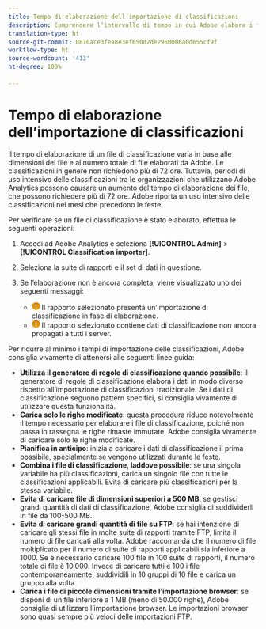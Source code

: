 ```yaml
---
title: Tempo di elaborazione dell’importazione di classificazioni
description: Comprendere l’intervallo di tempo in cui Adobe elabora i file di classificazione e come ridurre al minimo il tempo di elaborazione.
translation-type: ht
source-git-commit: 0870ace3fea8e3ef650d2de2960006a0d655cf9f
workflow-type: ht
source-wordcount: '413'
ht-degree: 100%

---
```



# Tempo di elaborazione dell’importazione di classificazioni

Il tempo di elaborazione di un file di classificazione varia in base alle dimensioni del file e al numero totale di file elaborati da Adobe. Le classificazioni in genere non richiedono più di 72 ore. Tuttavia, periodi di uso intensivo delle classificazioni tra le organizzazioni che utilizzano Adobe Analytics possono causare un aumento del tempo di elaborazione dei file, che possono richiedere più di 72 ore. Adobe riporta un uso intensivo delle classificazioni nei mesi che precedono le feste.

Per verificare se un file di classificazione è stato elaborato, effettua le seguenti operazioni:

1. Accedi ad Adobe Analytics e seleziona **[!UICONTROL Admin]** > **[!UICONTROL Classification importer]**.
2. Seleziona la suite di rapporti e il set di dati in questione.
3. Se l’elaborazione non è ancora completa, viene visualizzato uno dei seguenti messaggi:

   * ![Avviso](assets/icon_notice_notice.gif) Il rapporto selezionato presenta un’importazione di classificazione in fase di elaborazione.
   * ![Avviso](assets/icon_notice_notice.gif) Il rapporto selezionato contiene dati di classificazione non ancora propagati a tutti i server.

Per ridurre al minimo i tempi di importazione delle classificazioni, Adobe consiglia vivamente di attenersi alle seguenti linee guida:

* **Utilizza il generatore di regole di classificazione quando possibile**: il generatore di regole di classificazione elabora i dati in modo diverso rispetto all’importazione di classificazioni tradizionale. Se i dati di classificazione seguono pattern specifici, si consiglia vivamente di utilizzare questa funzionalità.
* **Carica solo le righe modificate**: questa procedura riduce notevolmente il tempo necessario per elaborare i file di classificazione, poiché non passa in rassegna le righe rimaste immutate. Adobe consiglia vivamente di caricare solo le righe modificate.
* **Pianifica in anticipo**: inizia a caricare i dati di classificazione il prima possibile, specialmente se vengono utilizzati durante le feste.
* **Combina i file di classificazione, laddove possibile**: se una singola variabile ha più classificazioni, carica un singolo file con tutte le classificazioni applicabili. Evita di caricare più classificazioni per la stessa variabile.
* **Evita di caricare file di dimensioni superiori a 500 MB**: se gestisci grandi quantità di dati di classificazione, Adobe consiglia di suddividerli in file da 100-500 MB.
* **Evita di caricare grandi quantità di file su FTP**: se hai intenzione di caricare gli stessi file in molte suite di rapporti tramite FTP, limita il numero di file caricati alla volta. Adobe raccomanda che il numero di file moltiplicato per il numero di suite di rapporti applicabili sia inferiore a 1000. Se è necessario caricare 100 file in 100 suite di rapporti, il numero totale di file è 10.000. Invece di caricare tutti e 100 i file contemporaneamente, suddividili in 10 gruppi di 10 file e carica un gruppo alla volta.
* **Carica i file di piccole dimensioni tramite l’importazione browser**: se disponi di un file inferiore a 1 MB (meno di 50.000 righe), Adobe consiglia di utilizzare l’importazione browser. Le importazioni browser sono quasi sempre più veloci delle importazioni FTP.
